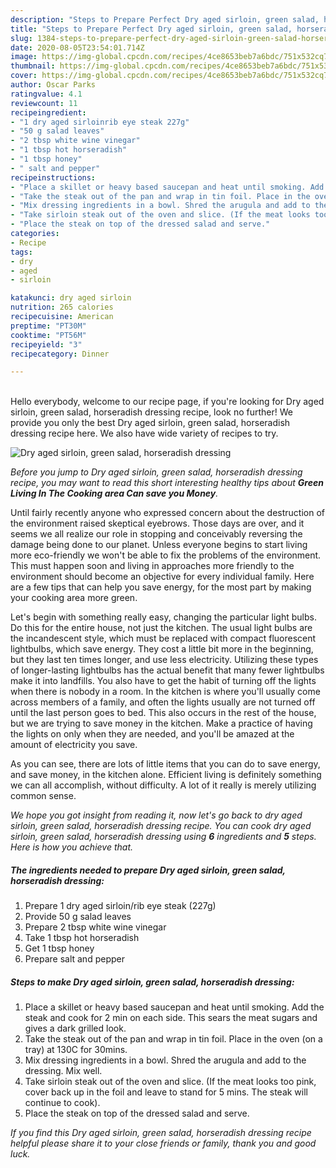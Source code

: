 ```yaml
---
description: "Steps to Prepare Perfect Dry aged sirloin, green salad, horseradish dressing"
title: "Steps to Prepare Perfect Dry aged sirloin, green salad, horseradish dressing"
slug: 1384-steps-to-prepare-perfect-dry-aged-sirloin-green-salad-horseradish-dressing
date: 2020-08-05T23:54:01.714Z
image: https://img-global.cpcdn.com/recipes/4ce8653beb7a6bdc/751x532cq70/dry-aged-sirloin-green-salad-horseradish-dressing-recipe-main-photo.jpg
thumbnail: https://img-global.cpcdn.com/recipes/4ce8653beb7a6bdc/751x532cq70/dry-aged-sirloin-green-salad-horseradish-dressing-recipe-main-photo.jpg
cover: https://img-global.cpcdn.com/recipes/4ce8653beb7a6bdc/751x532cq70/dry-aged-sirloin-green-salad-horseradish-dressing-recipe-main-photo.jpg
author: Oscar Parks
ratingvalue: 4.1
reviewcount: 11
recipeingredient:
- "1 dry aged sirloinrib eye steak 227g"
- "50 g salad leaves"
- "2 tbsp white wine vinegar"
- "1 tbsp hot horseradish"
- "1 tbsp honey"
- " salt and pepper"
recipeinstructions:
- "Place a skillet or heavy based saucepan and heat until smoking. Add the steak and cook for 2 min on each side. This sears the meat sugars and gives a dark grilled look."
- "Take the steak out of the pan and wrap in tin foil. Place in the oven (on a tray) at 130C for 30mins."
- "Mix dressing ingredients in a bowl. Shred the arugula and add to the dressing. Mix well."
- "Take sirloin steak out of the oven and slice. (If the meat looks too pink, cover back up in the foil and leave to stand for 5 mins. The steak will continue to cook)."
- "Place the steak on top of the dressed salad and serve."
categories:
- Recipe
tags:
- dry
- aged
- sirloin

katakunci: dry aged sirloin 
nutrition: 265 calories
recipecuisine: American
preptime: "PT30M"
cooktime: "PT56M"
recipeyield: "3"
recipecategory: Dinner

---
```

<br>
Hello everybody, welcome to our recipe page, if you're looking for Dry aged sirloin, green salad, horseradish dressing recipe, look no further! We provide you only the best Dry aged sirloin, green salad, horseradish dressing recipe here. We also have wide variety of recipes to try.
<br>


![Dry aged sirloin, green salad, horseradish dressing](https://img-global.cpcdn.com/recipes/4ce8653beb7a6bdc/751x532cq70/dry-aged-sirloin-green-salad-horseradish-dressing-recipe-main-photo.jpg)

<i>Before you jump to Dry aged sirloin, green salad, horseradish dressing recipe, you may want to read this short interesting healthy tips about 
<strong>Green Living In The Cooking area Can save you Money</strong>.</i>
</br>

Until fairly recently anyone who expressed concern about the destruction of the environment raised skeptical eyebrows. Those days are over, and it seems we all realize our role in stopping and conceivably reversing the damage being done to our planet. Unless everyone begins to start living more eco-friendly we won't be able to fix the problems of the environment. This must happen soon and living in approaches more friendly to the environment should become an objective for every individual family. Here are a few tips that can help you save energy, for the most part by making your cooking area more green.

Let's begin with something really easy, changing the particular light bulbs. Do this for the entire house, not just the kitchen. The usual light bulbs are the incandescent style, which must be replaced with compact fluorescent lightbulbs, which save energy. They cost a little bit more in the beginning, but they last ten times longer, and use less electricity. Utilizing these types of longer-lasting lightbulbs has the actual benefit that many fewer lightbulbs make it into landfills. You also have to get the habit of turning off the lights when there is nobody in a room. In the kitchen is where you'll usually come across members of a family, and often the lights usually are not turned off until the last person goes to bed. This also occurs in the rest of the house, but we are trying to save money in the kitchen. Make a practice of having the lights on only when they are needed, and you'll be amazed at the amount of electricity you save.

As you can see, there are lots of little items that you can do to save energy, and save money, in the kitchen alone. Efficient living is definitely something we can all accomplish, without difficulty. A lot of it really is merely utilizing common sense.


<i>We hope you got insight from reading it, now let's go back to dry aged sirloin, green salad, horseradish dressing recipe. You can cook dry aged sirloin, green salad, horseradish dressing using <strong>6</strong> ingredients and <strong>5</strong> steps. Here is how you achieve that.
</i>

##### The ingredients needed to prepare Dry aged sirloin, green salad, horseradish dressing:

1. Prepare 1 dry aged sirloin/rib eye steak (227g)
1. Provide 50 g salad leaves
1. Prepare 2 tbsp white wine vinegar
1. Take 1 tbsp hot horseradish
1. Get 1 tbsp honey
1. Prepare  salt and pepper


##### Steps to make Dry aged sirloin, green salad, horseradish dressing:

1. Place a skillet or heavy based saucepan and heat until smoking. Add the steak and cook for 2 min on each side. This sears the meat sugars and gives a dark grilled look.
1. Take the steak out of the pan and wrap in tin foil. Place in the oven (on a tray) at 130C for 30mins.
1. Mix dressing ingredients in a bowl. Shred the arugula and add to the dressing. Mix well.
1. Take sirloin steak out of the oven and slice. (If the meat looks too pink, cover back up in the foil and leave to stand for 5 mins. The steak will continue to cook).
1. Place the steak on top of the dressed salad and serve.


<i>If you find this Dry aged sirloin, green salad, horseradish dressing recipe helpful please share it to your close friends or family, thank you and good luck.</i>
